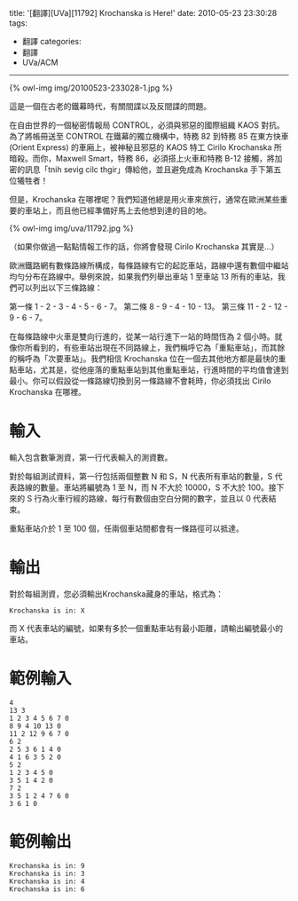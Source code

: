 title: '[翻譯][UVa][11792] Krochanska is Here!'
date: 2010-05-23 23:30:28
tags:
- 翻譯
categories:
- 翻譯
- UVa/ACM
---

{% owl-img img/20100523-233028-1.jpg %}

這是一個在古老的鐵幕時代，有關間諜以及反間諜的問題。

在自由世界的一個秘密情報局 CONTROL，必須與邪惡的國際組織 KAOS 對抗。為了將帳冊送至 CONTROL 在鐵幕的獨立機構中，特務 82 到特務 85 在東方快車 (Orient Express) 的車廂上，被神秘且邪惡的 KAOS 特工 Cirilo Krochanska 所暗殺。而你，Maxwell Smart，特務 86，必須搭上火車和特務 B-12 接觸，將加密的訊息「tnih sevig cilc thgir」傳給他，並且避免成為 Krochanska 手下第五位犧牲者！

但是，Krochanska 在哪裡呢？我們知道他總是用火車來旅行，通常在歐洲某些重要的車站上，而且他已經準備好馬上去他想到達的目的地。

<!-- more -->

{% owl-img img/uva/11792.jpg %}

（如果你做過一點點情報工作的話，你將會發現 Cirilo Krochanska 其實是…）

歐洲鐵路網有數條路線所構成，每條路線有它的起訖車站，路線中還有數個中繼站均勻分布在路線中。舉例來說，如果我們列舉出車站 1 至車站 13 所有的車站，我們可以列出以下三條路線：

第一條 1 - 2 - 3 - 4 - 5 - 6 - 7。
第二條 8 - 9 - 4 - 10 - 13。
第三條 11 - 2 - 12 - 9 - 6 - 7。

在每條路線中火車是雙向行進的，從某一站行進下一站的時間恆為 2 個小時。就像你所看到的，有些車站出現在不同路線上，我們稱呼它為「重點車站」，而其餘的稱呼為「次要車站」。我們相信 Krochanska 位在一個去其他地方都是最快的重點車站，尤其是，從他座落的重點車站到其他重點車站，行進時間的平均值會達到最小。你可以假設從一條路線切換到另一條路線不會耗時，你必須找出 Cirilo Krochanska 在哪裡。

# 輸入

輸入包含數筆測資，第一行代表輸入的測資數。

對於每組測試資料，第一行包括兩個整數 N 和 S，N 代表所有車站的數量，S 代表路線的數量。車站將編號為 1 至 N，而 N 不大於 10000，S 不大於 100。接下來的 S 行為火車行經的路線，每行有數個由空白分開的數字，並且以 0 代表結束。

重點車站介於 1 至 100 個，任兩個車站間都會有一條路徑可以抵達。

# 輸出

對於每組測資，您必須輸出Krochanska藏身的車站，格式為：

`Krochanska is in: X`

而 X 代表車站的編號，如果有多於一個重點車站有最小距離，請輸出編號最小的車站。

# 範例輸入

``` text
4
13 3
1 2 3 4 5 6 7 0
8 9 4 10 13 0
11 2 12 9 6 7 0
6 2
2 5 3 6 1 4 0
4 1 6 3 5 2 0
5 2
1 2 3 4 5 0
3 5 1 4 2 0
7 2
3 5 1 2 4 7 6 0
3 6 1 0
```

# 範例輸出

``` text
Krochanska is in: 9
Krochanska is in: 3
Krochanska is in: 4
Krochanska is in: 6
```